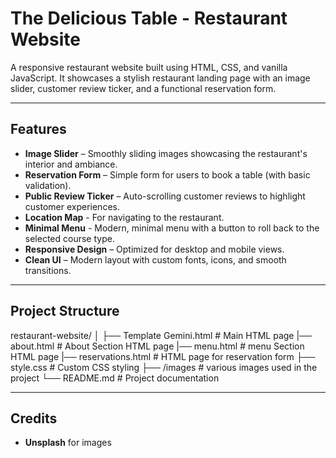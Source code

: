 # The Delicious Table - Restaurant Website

A responsive restaurant website built using HTML, CSS, and vanilla JavaScript. It showcases a stylish restaurant landing page with an image slider, customer review ticker, and a functional reservation form.

---

## Features

- **Image Slider** – Smoothly sliding images showcasing the restaurant's interior and ambiance.
- **Reservation Form** – Simple form for users to book a table (with basic validation).
- **Public Review Ticker** – Auto-scrolling customer reviews to highlight customer experiences.
- **Location Map** - For navigating to the restaurant.
- **Minimal Menu** - Modern, minimal menu with a button to roll back to the selected course type.
- **Responsive Design** – Optimized for desktop and mobile views.
- **Clean UI** – Modern layout with custom fonts, icons, and smooth transitions.

---

## Project Structure
restaurant-website/
│
├── Template Gemini.html # Main HTML page
|── about.html # About Section HTML page
|── menu.html # menu Section HTML page
|── reservations.html # HTML page for reservation form
├── style.css # Custom CSS styling
├── /images # various images used in the project
└── README.md # Project documentation

---

## Credits
- **Unsplash** for images



